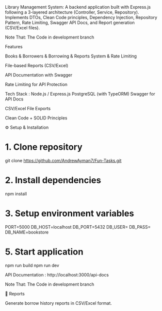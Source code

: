Library Management System: 
A backend application built with Express.js following a 3-layered architecture (Controller, Service, Repository). Implements DTOs, Clean Code principles, Dependency Injection, Repository Pattern, Rate Limiting, Swagger API Docs, and Report generation (CSV/Excel files).

Note That: The Code in development branch

Features

Books & Borrowers & Borrowing & Reports System & Rate Limiting

File-based Reports (CSV/Excel)

API Documentation with Swagger

Rate Limiting for API Protection

Tech Stack :
Node.js / Express.js
PostgreSQL (with TypeORM)
Swagger for API Docs

CSV/Excel File Exports

Clean Code + SOLID Principles

⚙️ Setup & Installation
# 1. Clone repository
git clone https://github.com/AndrewAyman7/Fun-Tasks.git

# 2. Install dependencies
npm install

# 3. Setup environment variables
PORT=5000
DB_HOST=localhost
DB_PORT=5432
DB_USER=
DB_PASS=
DB_NAME=bookstore


# 5. Start application
npm run build
npm run dev

API Documentation :
http://localhost:3000/api-docs

Note That: The Code in development branch


📄 Reports

Generate borrow history reports in CSV/Excel format.
